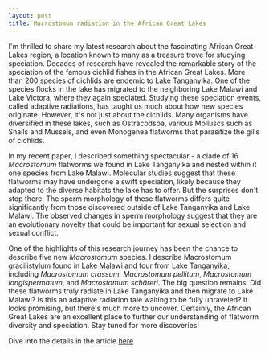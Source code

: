 ```yaml
---
layout: post
title: Macrostomum radiation in the African Great Lakes
---
```


I'm thrilled to share my latest research about the fascinating African Great Lakes region, a location known to many as a treasure trove for studying speciation. Decades of research have revealed the remarkable story of the speciation of the famous cichlid fishes in the African Great Lakes. More than 200 species of cichlids are endemic to Lake Tanganyika. One of the species flocks in the lake has migrated to the neighboring Lake Malawi and Lake Victora, where they again speciated. Studying these speciation events, called adaptive radiations, has taught us much about how new species originate. However, it's not just about the cichlids. Many organisms have diversified in these lakes, such as Ostracodspa, various Molluscs such as Snails and Mussels, and even Monogenea flatworms that parasitize the gills of cichlids. 


In my recent paper, I described something spectacular - a clade of 16 *Macrostomum* flatworms we found in Lake Tanganyika and nested within it one species from Lake Malawi. Molecular studies suggest that these flatworms may have undergone a swift speciation, likely because they adapted to the diverse habitats the lake has to offer. But the surprises don't stop there. The sperm morphology of these flatworms differs quite significantly from those discovered outside of Lake Tanganyika and Lake Malawi. The observed changes in sperm morphology suggest that they are an evolutionary novelty that could be important for sexual selection and sexual conflict. 

One of the highlights of this research journey has been the chance to describe five new *Macrostomum* species. I describe  Macrostomum gracilistylum found in Lake Malawi and four from Lake Tanganyika, including *Macrostomum crassum*, *Macrostomum pellitum*, *Macrostomum longispermatum*, and *Macrostomum schäreri*. The big question remains: Did these flatworms truly radiate in Lake Tanganyika and then migrate to Lake Malawi? Is this an adaptive radiation tale waiting to be fully unraveled? It looks promising, but there's much more to uncover. Certainly, the African Great Lakes are an excellent place to further our understanding of flatworm diversity and speciation. Stay tuned for more discoveries! 

Dive into the details in the article [here](http://doi.org/10.1186/s12983-023-00509-9)

